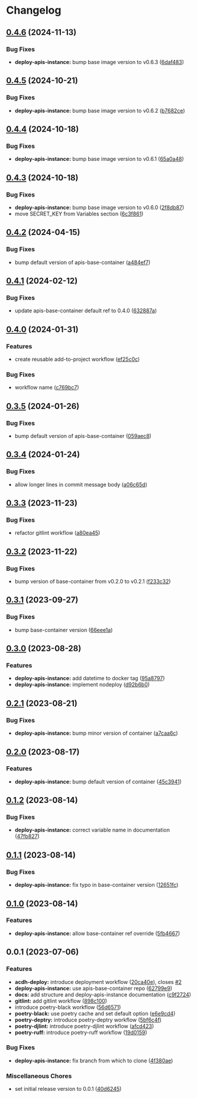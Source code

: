 # Changelog

## [0.4.6](https://github.com/acdh-oeaw/prosnet-workflows/compare/v0.4.5...v0.4.6) (2024-11-13)


### Bug Fixes

* **deploy-apis-instance:** bump base image version to v0.6.3 ([6daf483](https://github.com/acdh-oeaw/prosnet-workflows/commit/6daf4833a955dcbebfa07a2df00e40a96a7c1dc4))

## [0.4.5](https://github.com/acdh-oeaw/prosnet-workflows/compare/v0.4.4...v0.4.5) (2024-10-21)


### Bug Fixes

* **deploy-apis-instance:** bump base image version to v0.6.2 ([b7682ce](https://github.com/acdh-oeaw/prosnet-workflows/commit/b7682ce346ad572cf2c3667b618058f127a3538e))

## [0.4.4](https://github.com/acdh-oeaw/prosnet-workflows/compare/v0.4.3...v0.4.4) (2024-10-18)


### Bug Fixes

* **deploy-apis-instance:** bump base image version to v0.6.1 ([65a0a48](https://github.com/acdh-oeaw/prosnet-workflows/commit/65a0a482a15fc85ef41785a435b8c2b1a8f0311f))

## [0.4.3](https://github.com/acdh-oeaw/prosnet-workflows/compare/v0.4.2...v0.4.3) (2024-10-18)


### Bug Fixes

* **deploy-apis-instance:** bump base image version to v0.6.0 ([2f8db87](https://github.com/acdh-oeaw/prosnet-workflows/commit/2f8db87d5356bc120a2156f0bbd92866a0ee6faf))
* move SECRET_KEY from Variables section  ([6c3f861](https://github.com/acdh-oeaw/prosnet-workflows/commit/6c3f8614f98626a84be7152326bb01e6a60e44bb))

## [0.4.2](https://github.com/acdh-oeaw/prosnet-workflows/compare/v0.4.1...v0.4.2) (2024-04-15)


### Bug Fixes

* bump default version of apis-base-container ([a484ef7](https://github.com/acdh-oeaw/prosnet-workflows/commit/a484ef7cd9da304e6b1be69d2f2fad59f4262403))

## [0.4.1](https://github.com/acdh-oeaw/prosnet-workflows/compare/v0.4.0...v0.4.1) (2024-02-12)


### Bug Fixes

* update apis-base-container default ref to 0.4.0 ([632887a](https://github.com/acdh-oeaw/prosnet-workflows/commit/632887a7432c9d07da0378c80e10b4a256ccad43))

## [0.4.0](https://github.com/acdh-oeaw/prosnet-workflows/compare/v0.3.5...v0.4.0) (2024-01-31)


### Features

* create reusable add-to-project workflow ([ef25c0c](https://github.com/acdh-oeaw/prosnet-workflows/commit/ef25c0cd9eccf344e4f1206f60f1a2ed96a833aa))


### Bug Fixes

* workflow name ([c769bc7](https://github.com/acdh-oeaw/prosnet-workflows/commit/c769bc733d4339b1ae7c9fc9c64d9d26a296b4d7))

## [0.3.5](https://github.com/acdh-oeaw/prosnet-workflows/compare/v0.3.4...v0.3.5) (2024-01-26)


### Bug Fixes

* bump default version of apis-base-container ([059aec8](https://github.com/acdh-oeaw/prosnet-workflows/commit/059aec8aae260af45cb5244eb4dc3e50b3b60c3a))

## [0.3.4](https://github.com/acdh-oeaw/prosnet-workflows/compare/v0.3.3...v0.3.4) (2024-01-24)


### Bug Fixes

* allow longer lines in commit message body ([a06c65d](https://github.com/acdh-oeaw/prosnet-workflows/commit/a06c65d676ec0ffe3bd096c3150320aad09dc4ff))

## [0.3.3](https://github.com/acdh-oeaw/prosnet-workflows/compare/v0.3.2...v0.3.3) (2023-11-23)


### Bug Fixes

* refactor gitlint workflow ([a80ea45](https://github.com/acdh-oeaw/prosnet-workflows/commit/a80ea45434a64391e49f90c563472c7a758fc46e))

## [0.3.2](https://github.com/acdh-oeaw/prosnet-workflows/compare/v0.3.1...v0.3.2) (2023-11-22)


### Bug Fixes

* bump version of base-container from v0.2.0 to v0.2.1 ([f233c32](https://github.com/acdh-oeaw/prosnet-workflows/commit/f233c3293c2d2deb69868d869367d9c3e1b12280))

## [0.3.1](https://github.com/acdh-oeaw/prosnet-workflows/compare/v0.3.0...v0.3.1) (2023-09-27)


### Bug Fixes

* bump base-container version ([66eee1a](https://github.com/acdh-oeaw/prosnet-workflows/commit/66eee1a03e775010034105507c814736b81c3505))

## [0.3.0](https://github.com/acdh-oeaw/prosnet-workflows/compare/v0.2.1...v0.3.0) (2023-08-28)


### Features

* **deploy-apis-instance:** add datetime to docker tag ([95a8797](https://github.com/acdh-oeaw/prosnet-workflows/commit/95a87975f0414a6701ebab8cf511092b14f94a15))
* **deploy-apis-instance:** implement nodeploy ([d92b6b0](https://github.com/acdh-oeaw/prosnet-workflows/commit/d92b6b0795bf9e28e670ea39a82dae895e69944b))

## [0.2.1](https://github.com/acdh-oeaw/prosnet-workflows/compare/v0.2.0...v0.2.1) (2023-08-21)


### Bug Fixes

* **deploy-apis-instance:** bump minor version of container ([a7caa6c](https://github.com/acdh-oeaw/prosnet-workflows/commit/a7caa6c30c77fc6fd3714cb7342123c7ddca3800))

## [0.2.0](https://github.com/acdh-oeaw/prosnet-workflows/compare/v0.1.2...v0.2.0) (2023-08-17)


### Features

* **deploy-apis-instance:** bump default version of container ([45c3941](https://github.com/acdh-oeaw/prosnet-workflows/commit/45c39415ffe56ff5cf2b08b654998c4996c8d76a))

## [0.1.2](https://github.com/acdh-oeaw/prosnet-workflows/compare/v0.1.1...v0.1.2) (2023-08-14)


### Bug Fixes

* **deploy-apis-instance:** correct variable name in documentation ([47fb827](https://github.com/acdh-oeaw/prosnet-workflows/commit/47fb827f0cb1c41e3494350a1862d7f6fc8b0267))

## [0.1.1](https://github.com/acdh-oeaw/prosnet-workflows/compare/v0.1.0...v0.1.1) (2023-08-14)


### Bug Fixes

* **deploy-apis-instance:** fix typo in base-container version ([12651fc](https://github.com/acdh-oeaw/prosnet-workflows/commit/12651fcfe1a7c937f9309e2ba247c7411796433a))

## [0.1.0](https://github.com/acdh-oeaw/prosnet-workflows/compare/v0.0.1...v0.1.0) (2023-08-14)


### Features

* **deploy-apis-instance:** allow base-container ref override ([5fb4667](https://github.com/acdh-oeaw/prosnet-workflows/commit/5fb4667d4587d490063350fd01f080ce03cfda13))

## 0.0.1 (2023-07-06)


### Features

* **acdh-deploy:** introduce deployment workflow ([20ca40e](https://github.com/acdh-oeaw/prosnet-workflows/commit/20ca40ebcbc331aa5acbcc2786455fd5f06cbf8e)), closes [#2](https://github.com/acdh-oeaw/prosnet-workflows/issues/2)
* **deploy-apis-instance:** use apis-base-container repo ([62799e9](https://github.com/acdh-oeaw/prosnet-workflows/commit/62799e92479b27826e2537ed7826f4dc06228bea))
* **docs:** add structure and deploy-apis-instance documentation ([c9f2724](https://github.com/acdh-oeaw/prosnet-workflows/commit/c9f2724c112abdcfcbdaf98c746902c0ec1f6b35))
* **gitlint:** add gitlint workflow ([898c100](https://github.com/acdh-oeaw/prosnet-workflows/commit/898c10039f70d647b7e904f8cfea7c9d15306d4a))
* introduce poetry-black workflow ([56d6571](https://github.com/acdh-oeaw/prosnet-workflows/commit/56d657151ecf020846fcec6c400a90b2ae3305c2))
* **poetry-black:** use poetry cache and set default option ([e6e9cd4](https://github.com/acdh-oeaw/prosnet-workflows/commit/e6e9cd48066f602120969d0f231022f55b560648))
* **poetry-deptry:** introduce poetry-deptry workflow ([5bf6c4f](https://github.com/acdh-oeaw/prosnet-workflows/commit/5bf6c4fec21963faa3d571202512011ffbaff806))
* **poetry-djlint:** introduce poetry-djlint workflow ([afcd423](https://github.com/acdh-oeaw/prosnet-workflows/commit/afcd423c847343b050b3c73aebc4161ea39bb299))
* **poetry-ruff:** introduce poetry-ruff workflow ([19d0159](https://github.com/acdh-oeaw/prosnet-workflows/commit/19d0159ae8c20c1690404a5ee302f4ae8b1b833b))


### Bug Fixes

* **deploy-apis-instance:** fix branch from which to clone ([4f380ae](https://github.com/acdh-oeaw/prosnet-workflows/commit/4f380ae268e6ccddc8692f3ccfef8a98c8591293))


### Miscellaneous Chores

* set initial release version to 0.0.1 ([40d6245](https://github.com/acdh-oeaw/prosnet-workflows/commit/40d62454109f9ca1464785cbc68d531cfcef266e))
